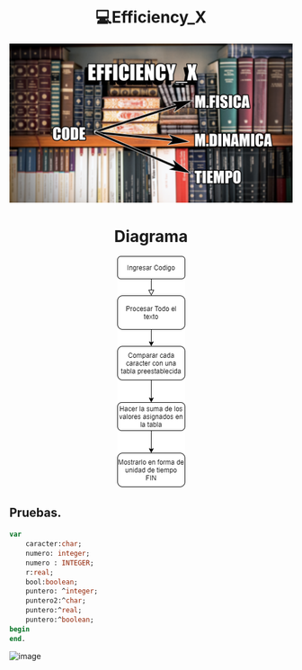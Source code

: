 <h1 align="center"> 💻Efficiency_X </h1>

<div align="center">
<img src="Img/2.png"/>
 </div>

<h1 align="center"> Diagrama </h1>

<div align="center">
<img src="Img/1.png"/>
 </div>


## Pruebas.
```Pascal
var
	caracter:char;
	numero: integer;
	numero : INTEGER;
	r:real;
	bool:boolean;
	puntero: ^integer;
	puntero2:^char;
	puntero:^real;
	puntero:^boolean;
begin
end.
```
![image](https://user-images.githubusercontent.com/55964635/129513229-2f79a29e-efc9-4172-9af1-8f1ca8f145e8.png)
